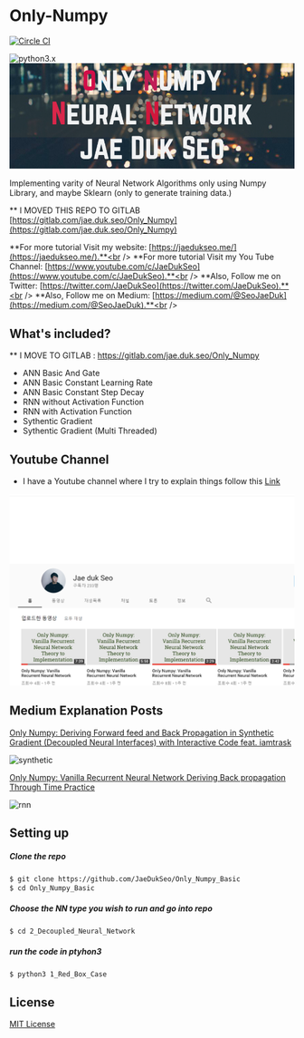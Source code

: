 # Only-Numpy

[![Circle CI](https://circleci.com/gh/hack4impact/flask-base.svg?style=svg)](https://circleci.com/gh/JaeDukSeo/Only_Numpy_Basic)

<!-- [![Stories in Ready](https://badge.waffle.io/hack4impact/flask-base.png?label=ready&title=Ready)](https://waffle.io/hack4impact/flask-base)

[![Code Climate](https://codeclimate.com/github/hack4impact/flask-base/badges/gpa.svg)](https://codeclimate.com/github/hack4impact/flask-base/coverage)

[![Issue Count](https://codeclimate.com/github/hack4impact/flask-base/badges/issue_count.svg)](https://codeclimate.com/github/hack4impact/flask-base)  -->

![python3.x](https://img.shields.io/badge/python-3.x-brightgreen.svg)
<img src="image/onlynumpy.png" width="1000"/>

Implementing varity of Neural Network Algorithms only using Numpy Library, and maybe Sklearn (only to generate training data.)

** I MOVED THIS REPO TO GITLAB [https://gitlab.com/jae.duk.seo/Only_Numpy](https://gitlab.com/jae.duk.seo/Only_Numpy)

**For more tutorial Visit my website:  [https://jaedukseo.me/](https://jaedukseo.me/).**<br />
**For more tutorial Visit my You Tube Channel:  [https://www.youtube.com/c/JaeDukSeo](https://www.youtube.com/c/JaeDukSeo).**<br />
**Also, Follow me on Twitter:  [https://twitter.com/JaeDukSeo](https://twitter.com/JaeDukSeo).**<br />
**Also, Follow me on Medium:  [https://medium.com/@SeoJaeDuk](https://medium.com/@SeoJaeDuk).**<br />


## What's included?

** I MOVE TO GITLAB : https://gitlab.com/jae.duk.seo/Only_Numpy


* ANN Basic And Gate
* ANN Basic Constant Learning Rate
* ANN Basic Constant Step Decay
* RNN without Activation Function
* RNN with Activation Function
* Sythentic Gradient 
* Sythentic Gradient (Multi Threaded)


## Youtube Channel

* I have a Youtube channel where I try to explain things follow this [Link](https://www.youtube.com/c/JaeDukSeo) <br />
<img src="image/youtube.PNG" width="1000"/>


## Medium Explanation Posts

[Only Numpy: Deriving Forward feed and Back Propagation in Synthetic Gradient (Decoupled Neural Interfaces) with Interactive Code feat. iamtrask](https://medium.com/@SeoJaeDuk/only-numpy-deriving-forward-feed-and-back-propagation-in-synthetic-gradient-decoupled-neural-ca4c99666bbf)

![synthetic](image/synthetic.gif "synthetic")

[Only Numpy: Vanilla Recurrent Neural Network Deriving Back propagation Through Time Practice](https://medium.com/@SeoJaeDuk/only-numpy-vanilla-recurrent-neural-network-back-propagation-practice-math-956fbea32704)

![rnn](image/rnn.gif "rnn")

## Setting up

##### Clone the repo

```
$ git clone https://github.com/JaeDukSeo/Only_Numpy_Basic
$ cd Only_Numpy_Basic
```

##### Choose the NN type you wish to run and go into repo

```
$ cd 2_Decoupled_Neural_Network
```

##### run the code in ptyhon3

```
$ python3 1_Red_Box_Case
```

## License
[MIT License](LICENSE.md)
